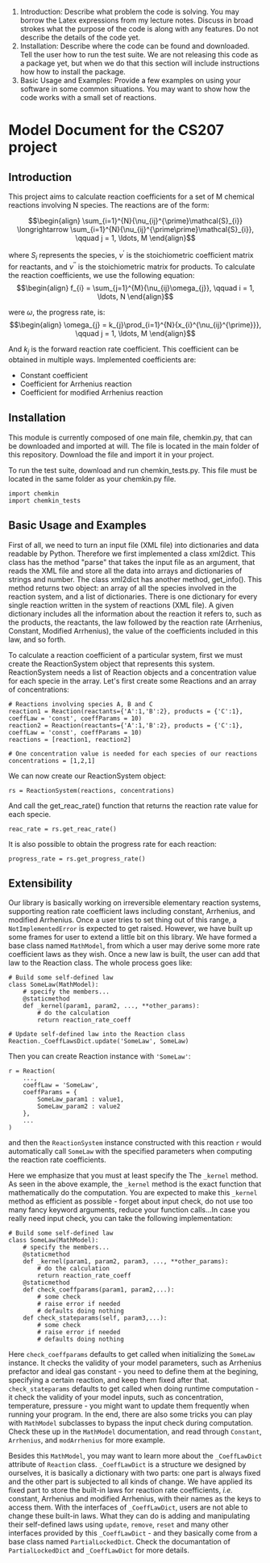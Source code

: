 1. Introduction:  Describe what problem the code is solving.  You may borrow the Latex
   expressions from my lecture notes.  Discuss in broad strokes what the purpose of the
   code is along with any features.  Do not describe the details of the code yet.
2. Installation:  Describe where the code can be found and downloaded.  Tell the user
   how to run the test suite.  We are not releasing this code as a package yet, but
   when we do that this section will include instructions how how to install the package.
3. Basic Usage and Examples:  Provide a few examples on using your software in some
   common situations.  You may want to show how the code works with a small set of
   reactions.


# Model Document for the CS207 project

## Introduction
This project aims to calculate reaction coefficients for a set of M chemical reactions involving N species. The reactions are of the form:

$$\begin{align}
\sum_{i=1}^{N}{\nu_{ij}^{\prime}\mathcal{S}_{i}} \longrightarrow
\sum_{i=1}^{N}{\nu_{ij}^{\prime\prime}\mathcal{S}_{i}}, \qquad j = 1, \ldots, M
\end{align}$$

where $S_i$ represents the species, $\nu^\prime$ is the stoichiometric coefficient matrix for reactants, and $\nu^{\prime\prime}$ is the stoichiometric matrix for products. To calculate the reaction coefficients, we use the following equation:
$$\begin{align}
f_{i} = \sum_{j=1}^{M}{\nu_{ij}\omega_{j}}, \qquad i = 1, \ldots, N
\end{align}$$

were $\omega$, the progress rate, is:
$$\begin{align}
\omega_{j} = k_{j}\prod_{i=1}^{N}{x_{i}^{\nu_{ij}^{\prime}}}, \qquad j = 1, \ldots, M
\end{align}$$

And $k_{j}$ is the forward reaction rate coefficient. This coefficient can be obtained in multiple ways. Implemented coefficients are:
- Constant coefficient
- Coefficient for Arrhenius reaction
- Coefficient for modified Arrhenius reaction

## Installation

This module is currently composed of one main file, chemkin.py, that can be downloaded and imported at will. The file is located in the main folder of this repository. Download the file and import it in your project.

To run the test suite, download and run chemkin_tests.py. This file must be located in the same folder as your chemkin.py file.

```
import chemkin
import chemkin_tests
```

## Basic Usage and Examples

First of all, we need to turn an input file (XML file) into dictionaries and data readable by Python. Therefore we first implemented a class xml2dict.
This class has the method "parse" that takes the input file as an argument, that reads the XML file and store all the data into arrays and dictionaries of strings and number. The class xml2dict has another method, get_info(). This method returns two object: an array of all the species involved in the reaction system, and a list of dictionaries. There is one dictionary for every single reaction written in the system of reactions (XML file). A given dictionary includes all the information about the reaction it refers to, such as the products, the reactants, the law followed by the reaction rate (Arrhenius, Constant, Modified Arrhenius), the value of the coefficients included in this law, and so forth.
   

To calculate a reaction coefficient of a particular system, first we must create the ReactionSystem object that represents this system. ReactionSystem needs a list of Reaction objects and a concentration value for each specie in the array. Let's first create some Reactions and an array of concentrations:
```
# Reactions involving species A, B and C
reaction1 = Reaction(reactants={'A':1,'B':2}, products = {'C':1}, coeffLaw = 'const', coeffParams = 10)
reaction2 = Reaction(reactants={'A':1,'B':2}, products = {'C':1}, coeffLaw = 'const', coeffParams = 10)
reactions = [reaction1, reaction2]

# One concentration value is needed for each species of our reactions
concentrations = [1,2,1]
```
We can now create our ReactionSystem object:
```
rs = ReactionSystem(reactions, concentrations)
```
And call the get_reac_rate() function that returns the reaction rate value for each specie.
```
reac_rate = rs.get_reac_rate()
```
It is also possible to obtain the progress rate for each reaction:
```
progress_rate = rs.get_progress_rate()
```

## Extensibility

Our library is basically working on irreversible elementary reaction systems, supporting reation rate coefficient laws including constant, Arrhenius, and modified Arrhenius. Once a user tries to set thing out of this range, a `NotImplementedError` is expected to get raised. However, we have built up some frames for user to extend a little bit on this library. We have formed a base class named `MathModel`, from which a user may derive some more rate coefficient laws as they wish. Once a new law is built, the user can add that law to the Reaction class. The whole process goes like:

```
# Build some self-defined law
class SomeLaw(MathModel):
	# specify the members...
	@staticmethod
	def _kernel(param1, param2, ..., **other_params):
		# do the calculation
		return reaction_rate_coeff

# Update self-defined law into the Reaction class
Reaction._CoeffLawsDict.update('SomeLaw', SomeLaw)
```

Then you can create Reaction instance with `'SomeLaw'`:
```
r = Reaction(
	..., 
	coeffLaw = 'SomeLaw', 
	coeffParams = {
		SomeLaw_param1 : value1, 
		SomeLaw_param2 : value2 
	},
	...
)
```

and then the `ReactionSystem` instance constructed with this reaction `r` would automatically call `SomeLaw` with the specified parameters when computing the reaction rate coefficients.

Here we emphasize that you must at least specify the The `_kernel` method. As seen in the above example, the `_kernel` method is the exact function that mathematically do the computation. You are expected to make this `_kernel` method as efficient as possible - forget about input check, do not use too many fancy keyword arguments, reduce your function calls...In case you really need input check, you can take the following implementation:

```
# Build some self-defined law
class SomeLaw(MathModel):
	# specify the members...
	@staticmethod
	def _kernel(param1, param2, param3, ..., **other_params):
		# do the calculation
		return reaction_rate_coeff
	@staticmethod
	def check_coeffparams(param1, param2,...):
		# some check
		# raise error if needed
		# defaults doing nothing
	def check_stateparams(self, param3,...):
		# some check
		# raise error if needed
		# defaults doing nothing
```


Here `check_coeffparams` defaults to get called when initializing the `SomeLaw` instance. It checks the validity of your model parameters, such as Arrhenius prefactor and ideal gas constant - you need to define them at the begining, specifying a certain reaction, and keep them fixed after that. `check_stateparams` defaults to get called when doing runtime computation - it check the validity of your model inputs, such as concentration, temperature, pressure - you might want to update them frequently when running your program. In the end, there are also some tricks you can play with `MathModel` subclasses to bypass the input check during computation. Check these up in the `MathModel` documentation, and read through `Constant`, `Arrhenius`, and `modArrhenius` for more example.

Besides this `MathModel`, you may want to learn more about the `_CoeffLawDict` attribute of `Reaction` class. `_CoeffLawDict` is a structure we designed by ourselves, it is basically a dictionary with two parts: one part is always fixed and the other part is subjected to all kinds of change. We have applied its fixed part to store the built-in laws for reaction rate coefficients, *i.e.* constant, Arrhenius and modified Arrhenius, with their names as the keys to access them. With the interfaces of `_CoeffLawDict`, users are not able to change these built-in laws. What they can do is adding and manipulating their self-defined laws using `update`, `remove`, `reset` and many other interfaces provided by this `_CoeffLawDict` -  and they basically come from a base class named `PartialLockedDict`. Check the documantation of `PartialLockedDict` and `_CoeffLawDict` for more details.
